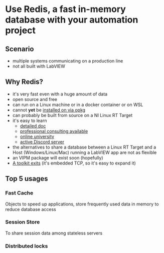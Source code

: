 # Use Redis, a fast in-memory database with your automation project

## Scenario

- multiple systems communicating on a production line
- not all built with LabVIEW

## Why Redis?

- it's very fast even with a huge amount of data
- open source and free
- can run on a Linux machine or in a docker container or on WSL
- cannot **yet** be [installed on via opkg](https://forums.ni.com/t5/LabVIEW-Real-Time-Idea-Exchange/Make-Redis-available-via-opkg/idi-p/4412352)
- can probably be built from source on a NI Linux RT Target
- it's easy to learn
  - [detailed doc](https://redis.io/docs/latest/)
  - [professional consulting available](https://redis.io/services/professional-services/)
  - [online university](https://university.redis.io/academy)
  - [active Discord server](https://redis.io/learn/community/discord)
- the alternatives to share a database between a Linux RT Target and a Host (Windows/Linux/Mac) running a LabVIEW app are not as flexible
- an VIPM package will exist soon (hopefully)
- [A toolkit exits](https://forums.ni.com/t5/Example-Code/REDIS-database-LabVIEW-toolkit/ta-p/3508602) (it's embedded TCP, so it's easy to expand it)

## Top 5 usages

### Fast Cache

Objects to speed up applications, store frequently used data in memory to reduce database access

### Session Store

To share session data among stateless servers

### Distributed locks